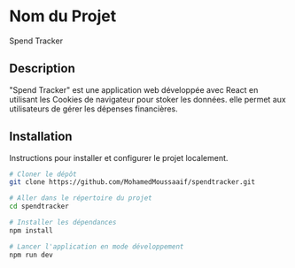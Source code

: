 # Nom du Projet
Spend Tracker
## Description

"Spend Tracker" est une application web développée avec React en utilisant les Cookies de navigateur pour stoker les données.
elle permet aux utilisateurs de gérer les dépenses financières.

## Installation
Instructions pour installer et configurer le projet localement.

```bash
# Cloner le dépôt
git clone https://github.com/MohamedMoussaaif/spendtracker.git

# Aller dans le répertoire du projet
cd spendtracker

# Installer les dépendances
npm install

# Lancer l'application en mode développement
npm run dev
